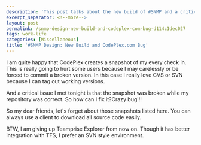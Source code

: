 ```yaml
---
description: 'This post talks about the new build of #SNMP and a critical bug of CodePlex.com.'
excerpt_separator: <!--more-->
layout: post
permalink: /snmp-design-new-build-and-codeplex-com-bug-d114c1dec027
tags: work-life
categories: [Miscellaneous]
title: '#SNMP Design: New Build and CodePlex.com Bug'
---
```

I am quite happy that CodePlex creates a snapshot of my every check in. This is really going to hurt some users because I may carelessly or be forced to commit a broken version. In this case I really love CVS or SVN because I can tag out working versions.

And a critical issue I met tonight is that the snapshot was broken while my repository was correct. So how can I fix it?Crazy bug!!!

So my dear friends, let's forget about those snapshots listed here. You can always use a client to download all source code easily.

BTW, I am giving up Teamprise Explorer from now on. Though it has better integration with TFS, I prefer an SVN style environment.
<!--more-->